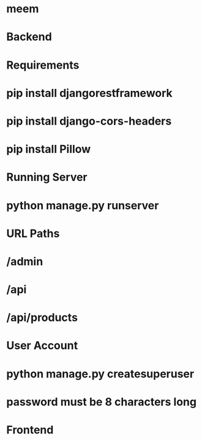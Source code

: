# meem



# Backend

# Requirements
# pip install djangorestframework
# pip install django-cors-headers
# pip install Pillow

# Running Server
# python manage.py runserver

# URL Paths
# /admin
# /api
# /api/products

# User Account
# python manage.py createsuperuser
# password must be 8 characters long



# Frontend
 
